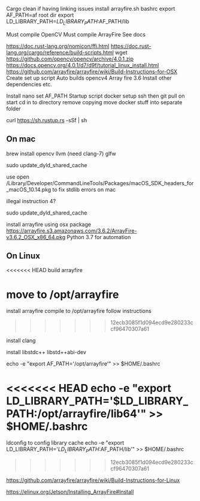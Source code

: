 Cargo clean if having linking issues
install arrayfire.sh
bashrc
export AF_PATH=af root dir
export LD_LIBRARY_PATH=$LD_LIBRARY_PATH:$AF_PATH/lib

Must compile OpenCV
Must compile ArrayFire
See docs


https://doc.rust-lang.org/nomicon/ffi.html
https://doc.rust-lang.org/cargo/reference/build-scripts.html
wget https://github.com/opencv/opencv/archive/4.0.1.zip
https://docs.opencv.org/4.0.1/d7/d9f/tutorial_linux_install.html
https://github.com/arrayfire/arrayfire/wiki/Build-Instructions-for-OSX
Create set up script
Auto builds opencv4
Array fire 3.6
Install other dependencies etc.


Install nano set AF_PATH
Startup script docker
setup ssh  then git pull on start cd in to directory remove copying move docker stuff into separate folder

curl https://sh.rustup.rs -sSf | sh


## On mac
brew install opencv llvm (need clang-7) glfw

sudo update_dyld_shared_cache

use open /Library/Developer/CommandLineTools/Packages/macOS_SDK_headers_for_macOS_10.14.pkg
to fix stdlib errors on mac

illegal instruction 4?

sudo update_dyld_shared_cache

install arrayfire using osx package
https://arrayfire.s3.amazonaws.com/3.6.2/ArrayFire-v3.6.2_OSX_x86_64.pkg
Python 3.7 for automation

## On Linux
<<<<<<< HEAD
build arrayfire

move to /opt/arrayfire
=======
install arrayfire compile
to /opt/arrayfire follow instructions
>>>>>>> 12ecb3085f1d094ecd9e280233ccf96470307a61

install clang

install libstdc++ libstd++abi-dev

echo -e "export AF_PATH='/opt/arrayfire'" >> $HOME/.bashrc

<<<<<<< HEAD
echo -e "export LD_LIBRARY_PATH='$LD_LIBRARY_PATH:/opt/arrayfire/lib64'" >> $HOME/.bashrc
=======
ldconfig to config library cache
echo -e "export LD_LIBRARY_PATH='$LD_LIBRARY_PATH:$AF_PATH/lib'" >> $HOME/.bashrc
>>>>>>> 12ecb3085f1d094ecd9e280233ccf96470307a61

https://github.com/arrayfire/arrayfire/wiki/Build-Instructions-for-Linux


https://elinux.org/Jetson/Installing_ArrayFire#Install

